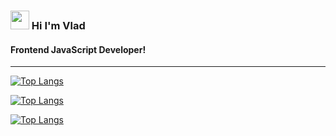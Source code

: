 <h3> <img width="30px" src="https://blog.joypixels.com/content/images/2019/06/waving_hand_sign_1024.gif"> Hi I'm Vlad</h3><h4>Frontend JavaScript Developer!</h4>
<hr>

[![Top Langs](https://github-readme-stats.vercel.app/api/top-langs/?username=obezyankaa&langs_count=8)](https://github.com/Obezyankaa/github-readme-stats)

[![Top Langs](https://github-readme-stats.vercel.app/api/top-langs/?username=obezyankaa&true&theme=radical)](https://github.com/Obezyankaa/github-readme-stats)

[![Top Langs](https://github-readme-stats.vercel.app/api/top-langs/?username=obezyankaa&true&theme=radical)](https://github.com/Obezyankaa/github-readme-stats)
